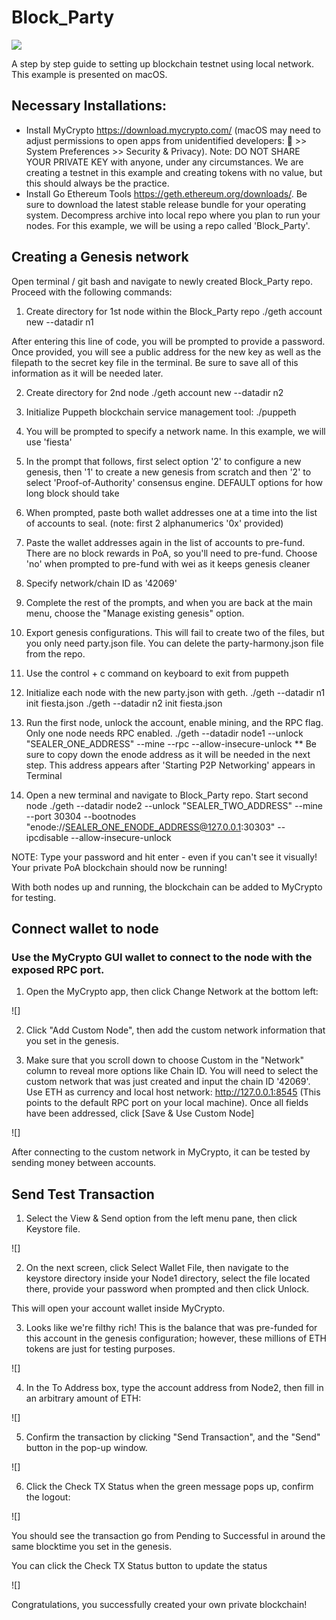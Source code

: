 # Block_Party

![](https://i0.wp.com/dailyhodl.com/wp-content/uploads/2019/09/crypto-party.jpg?fit=810%2C475&ssl=1)


A step by step guide to setting up blockchain testnet using local network. This example is presented on macOS.


## Necessary Installations:
* Install MyCrypto https://download.mycrypto.com/ (macOS may need to adjust permissions to open apps from unidentified developers:  >> System Preferences >> Security & Privacy). Note: DO NOT SHARE YOUR PRIVATE KEY with anyone, under any circumstances. We are creating a testnet in this example and creating tokens with no value, but this should always be the practice.
* Install Go Ethereum Tools https://geth.ethereum.org/downloads/. Be sure to download the latest stable release bundle for your operating system. Decompress archive into local repo where you plan to run your nodes. For this example, we will be using a repo called 'Block_Party'.

## Creating a Genesis network
Open terminal / git bash and navigate to newly created Block_Party repo. Proceed with the
following commands:

1. Create directory for 1st node within the Block_Party repo
./geth account new --datadir n1

After entering this line of code, you will be prompted to provide a password. Once provided, 
you will see a public address for the new key as well as the filepath to the secret key file in the terminal. Be sure to save all of this information as it will be needed later. 

2. Create directory for 2nd node
./geth account new --datadir n2

3. Initialize Puppeth blockchain service management tool:
./puppeth 

4. You will be prompted to specify a network name. In this example, we will use 'fiesta'

5. In the prompt that follows, first select option '2' to configure a new genesis, then '1' to
create a new genesis from scratch and then '2' to select 'Proof-of-Authority' consensus engine. DEFAULT options for how long block should take

6. When prompted, paste both wallet addresses one at a time into the list of accounts to seal. (note: first 2 alphanumerics '0x' provided)

7. Paste the wallet addresses again in the list of accounts to pre-fund. There are no block rewards in PoA, so you'll need to pre-fund. Choose 'no' when prompted to pre-fund with wei as it keeps genesis cleaner

8. Specify network/chain ID as '42069'

9. Complete the rest of the prompts, and when you are back at the main menu, choose the "Manage existing genesis" option. 

10. Export genesis configurations. This will fail to create two of the files, but you only need party.json file. You can delete the party-harmony.json file from the repo.

11. Use the control + c command on keyboard to exit from puppeth

12. Initialize each node with the new party.json with geth.
./geth --datadir n1 init fiesta.json
./geth --datadir n2 init fiesta.json

13. Run the first node, unlock the account, enable mining, and the RPC flag. Only one node needs RPC enabled.
./geth --datadir node1 --unlock "SEALER_ONE_ADDRESS" --mine --rpc --allow-insecure-unlock
** Be sure to copy down the enode address as it will be needed in the next step. This address 
appears after 'Starting P2P Networking' appears in Terminal

14. Open a new terminal and navigate to Block_Party repo. Start second node 
./geth --datadir node2 --unlock "SEALER_TWO_ADDRESS" --mine --port 30304 --bootnodes "enode://SEALER_ONE_ENODE_ADDRESS@127.0.0.1:30303" --ipcdisable --allow-insecure-unlock

NOTE: Type your password and hit enter - even if you can't see it visually!
Your private PoA blockchain should now be running!

With both nodes up and running, the blockchain can be added to MyCrypto for testing.


## Connect wallet to node
### Use the MyCrypto GUI wallet to connect to the node with the exposed RPC port. 

1. Open the MyCrypto app, then click Change Network at the bottom left:

![]

2. Click "Add Custom Node", then add the custom network information that you set in the genesis.

3. Make sure that you scroll down to choose Custom in the "Network" column to reveal more options like Chain ID. You will need to select the custom network that was just created and input the chain ID '42069'. Use ETH as currency and local host network: http://127.0.0.1:8545 (This points to the default RPC port on your local machine). Once all fields have been addressed, click [Save & Use Custom Node]

![]

After connecting to the custom network in MyCrypto, it can be tested by sending money between accounts.


## Send Test Transaction

1. Select the View & Send option from the left menu pane, then click Keystore file.

![]

2. On the next screen, click Select Wallet File, then navigate to the keystore directory inside your Node1 directory, select the file located there, provide your password when prompted and then click Unlock.

This will open your account wallet inside MyCrypto.

3. Looks like we're filthy rich! This is the balance that was pre-funded for this account in the genesis configuration; however, these millions of ETH tokens are just for testing purposes.

![]

4. In the To Address box, type the account address from Node2, then fill in an arbitrary amount of ETH:

![]

5. Confirm the transaction by clicking "Send Transaction", and the "Send" button in the pop-up window.

![]

6. Click the Check TX Status when the green message pops up, confirm the logout:

![]

You should see the transaction go from Pending to Successful in around the same blocktime you set in the genesis.


You can click the Check TX Status button to update the status

![]

Congratulations, you successfully created your own private blockchain!






